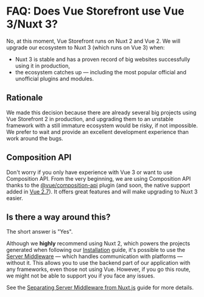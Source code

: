 # FAQ: Does Vue Storefront use Vue 3/Nuxt 3?

No, at this moment, Vue Storefront runs on Nuxt 2 and Vue 2. We will upgrade our ecosystem to Nuxt 3 (which runs on Vue 3) when:

- Nuxt 3 is stable and has a proven record of big websites successfully using it in production,
- the ecosystem catches up — including the most popular official and unofficial plugins and modules.

## Rationale

We made this decision because there are already several big projects using Vue Storefront 2 in production, and upgrading them to an unstable framework with a still immature ecosystem would be risky, if not impossible. We prefer to wait and provide an excellent development experience than work around the bugs.

## Composition API

Don't worry if you only have experience with Vue 3 or want to use Composition API. From the very beginning, we are using Composition API thanks to the [@vue/composition-api](https://github.com/vuejs/composition-api) plugin (and soon, the native support added in [Vue 2.7](https://github.com/vuejs/vue/blob/main/CHANGELOG.md#270-2022-07-01)). It offers great features and will make upgrading to Nuxt 3 easier.

## Is there a way around this?

The short answer is "Yes".

Although we **highly** recommend using Nuxt 2, which powers the projects generated when following our [Installation](/getting-started/installation.html) guide, it's possible to use the [Server Middleware](/architecture/server-middleware.html) — which handles communication with platforms — without it. This allows you to use the backend part of our application with any frameworks, even those not using Vue. However, if you go this route, we might not be able to support you if you face any issues.

See the [Separating Server Middleware from Nuxt.js](/architecture/server-middleware.html#separating-server-middleware-from-nuxt-js) guide for more details.
